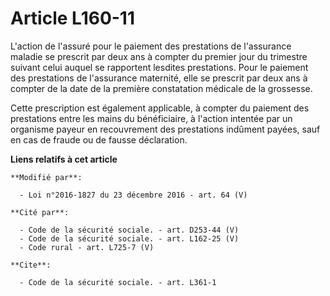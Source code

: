 # Article L160-11

L'action de l'assuré pour le paiement des prestations de l'assurance maladie se prescrit par deux ans à compter du premier
jour du trimestre suivant celui auquel se rapportent lesdites prestations. Pour le paiement des prestations de l'assurance
maternité, elle se prescrit par deux ans à compter de la date de la première constatation médicale de la grossesse. 

Cette prescription est également applicable, à compter du paiement des prestations entre les mains du bénéficiaire, à
l'action intentée par un organisme payeur en recouvrement des prestations indûment payées, sauf en cas de fraude ou de fausse
déclaration.

**Liens relatifs à cet article**

	**Modifié par**:

	  - Loi n°2016-1827 du 23 décembre 2016 - art. 64 (V)

	**Cité par**:

	  - Code de la sécurité sociale. - art. D253-44 (V)
	  - Code de la sécurité sociale. - art. L162-25 (V)
	  - Code rural - art. L725-7 (V)

	**Cite**:

	  - Code de la sécurité sociale. - art. L361-1
